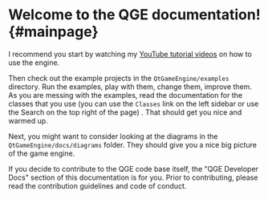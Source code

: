 Welcome to the QGE documentation! {#mainpage}
==================================================

I recommend you start by watching my [YouTube tutorial videos](https://www.youtube.com/playlist?list=PLMgDVIa0Pg8Wglcri_5zQjhoOVONbSVAJ) on how to use the engine.

Then check out the example projects in the `QtGameEngine/examples` directory. Run the examples, play with them, change them, improve them. As you are messing with the examples, read the documentation for the classes that you use (you can use the `Classes` link on the left sidebar or use the Search on the top right of the page) . That should get you nice and warmed up. 

Next, you might want to consider looking at the diagrams in the `QtGameEngine/docs/diagrams` folder. They should give you a nice big picture of the game engine.

If you decide to contribute to the QGE code base itself, the "QGE Developer Docs" section of this documentation is for you. Prior to contributing, please read the contribution guidelines and code of conduct.